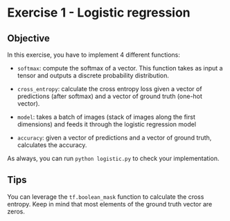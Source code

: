 # Exercise 1 - Logistic regression

## Objective

In this exercise, you have to implement 4 different functions:
* `softmax`: compute the softmax of a vector. This function takes as input a tensor and outputs a discrete probability distribution. 

* `cross_entropy`: calculate the cross entropy loss given a vector of predictions (after softmax) and a vector of ground truth (one-hot vector).

* `model`: takes a batch of images (stack of images along the first dimensions) and feeds it through the logistic regression model

* `accuracy`: given a vector of predictions and a vector of ground truth, calculates the accuracy.

As always, you can run `python logistic.py` to check your implementation.

## Tips

You can leverage the `tf.boolean_mask` function to calculate the cross entropy. Keep in mind that most elements of the ground truth vector are zeros.